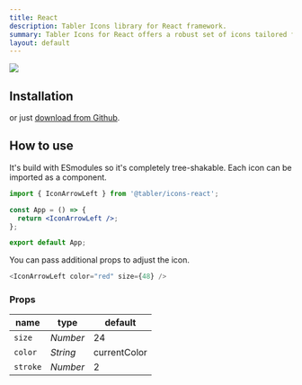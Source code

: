 ```yaml
---
title: React
description: Tabler Icons library for React framework.
summary: Tabler Icons for React offers a robust set of icons tailored for React applications, providing developers with a seamless way to enhance their user interfaces with high-quality, scalable graphics.
layout: default
---
```


![](/docs/icons/package-react.png)

## Installation

<TabsPackage name="@tabler/icons-react" />

or just [download from Github](https://github.com/tabler/tabler-icons/releases).

## How to use

It's build with ESmodules so it's completely tree-shakable. Each icon can be imported as a component.

```jsx
import { IconArrowLeft } from '@tabler/icons-react';

const App = () => {
  return <IconArrowLeft />;
};

export default App;
```

You can pass additional props to adjust the icon.

```js
<IconArrowLeft color="red" size={48} />
```

### Props

| name          | type     | default      |
| ------------- | -------- | ------------ |
| `size`        | _Number_ | 24           |
| `color`       | _String_ | currentColor |
| `stroke`      | _Number_ | 2            |

